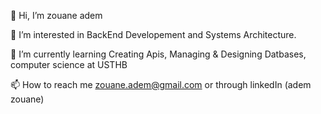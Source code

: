 👋 Hi, I’m zouane adem 

👀 I’m interested in BackEnd Developement and Systems Architecture.

🌱 I’m currently learning Creating Apis, Managing & Designing Datbases, computer science at USTHB 

📫 How to reach me zouane.adem@gmail.com or through linkedIn (adem zouane)
